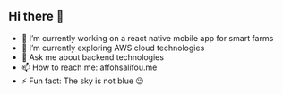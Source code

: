 ## Hi there 👋

- 🔭 I’m currently working on a react native mobile app for smart farms
- 🌱 I’m currently exploring AWS cloud technologies
- 💬 Ask me about backend technologies
- 📫 How to reach me: affohsalifou.me
- ⚡ Fun fact: The sky is not blue 😉
